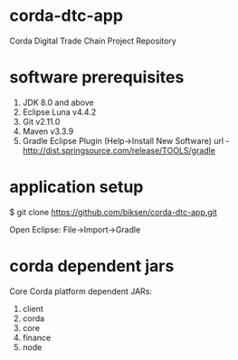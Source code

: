 # corda-dtc-app
Corda Digital Trade Chain Project Repository

# software prerequisites
1. JDK 8.0 and above
2. Eclipse Luna v4.4.2
3. Git v2.11.0
4. Maven v3.3.9
5. Gradle Eclipse Plugin (Help->Install New Software) url - http://dist.springsource.com/release/TOOLS/gradle

# application setup
$ git clone https://github.com/biksen/corda-dtc-app.git

Open Eclipse:
File->Import->Gradle

# corda dependent jars
Core Corda platform dependent JARs: 
1. client 
2. corda 
3. core 
4. finance 
5. node

